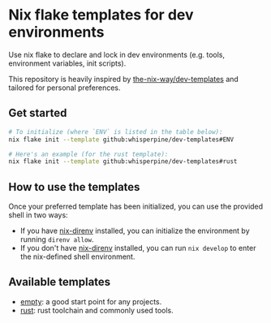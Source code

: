 # Nix flake templates for dev environments

Use nix flake to declare and lock in dev environments
(e.g. tools, environment variables, init scripts).

This repository is heavily inspired by [the-nix-way/dev-templates](https://github.com/the-nix-way/dev-templates)
and tailored for personal preferences.

## Get started

```sh
# To initialize (where `ENV` is listed in the table below):
nix flake init --template github:whisperpine/dev-templates#ENV

# Here's an example (for the rust template):
nix flake init --template github:whisperpine/dev-templates#rust
```

## How to use the templates

Once your preferred template has been initialized,
you can use the provided shell in two ways:

- If you have [nix-direnv](https://github.com/nix-community/nix-direnv) installed,
  you can initialize the environment by running `direnv allow`.
- If you don't have [nix-direnv](https://github.com/nix-community/nix-direnv) installed,
  you can run `nix develop` to enter the nix-defined shell environment.

## Available templates

- [empty](./empty/): a good start point for any projects.
- [rust](./rust/): rust toolchain and commonly used tools.
